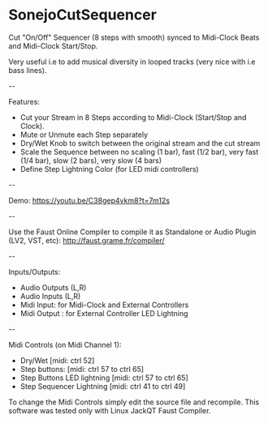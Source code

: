 # SonejoCutSequencer
Cut "On/Off" Sequencer (8 steps with smooth) synced to Midi-Clock Beats and Midi-Clock Start/Stop.

Very useful i.e to add musical diversity in looped tracks (very nice with i.e bass lines).

--

Features:
* Cut your Stream in 8 Steps according to Midi-Clock (Start/Stop and Clock).
* Mute or Unmute each Step separately
* Dry/Wet Knob to switch between the original stream and the cut stream
* Scale the Sequence between no scaling (1 bar), fast (1/2 bar), very fast (1/4 bar), slow (2 bars), very slow (4 bars)
* Define Step Lightning Color (for LED midi controllers)

--

Demo: https://youtu.be/C38gep4vkm8?t=7m12s

--

Use the Faust Online Compiler to compile it as Standalone or Audio Plugin (LV2, VST, etc): http://faust.grame.fr/compiler/

-- 

Inputs/Outputs:
* Audio Outputs (L,R)
* Audio Inputs (L,R)
* Midi Input: for Midi-Clock and External Controllers
* Midi Output : for External Controller LED Lightning 

--

Midi Controls (on Midi Channel 1):
* Dry/Wet [midi: ctrl 52]
* Step buttons: [midi: ctrl 57 to ctrl 65]
* Step Buttons LED lightning [midi: ctrl 57 to ctrl 65]
* Step Sequencer Lightning [midi: ctrl 41 to ctrl 49]


To change the Midi Controls simply edit the source file and recompile.
This software was tested only with Linux JackQT Faust Compiler.
